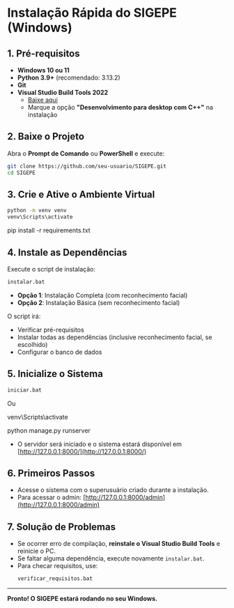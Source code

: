 # Instalação Rápida do SIGEPE (Windows)

## 1. Pré-requisitos

- **Windows 10 ou 11**
- **Python 3.9+** (recomendado: 3.13.2)
- **Git**
- **Visual Studio Build Tools 2022**  
  - [Baixe aqui](https://visualstudio.microsoft.com/visual-cpp-build-tools/)
  - Marque a opção **"Desenvolvimento para desktop com C++"** na instalação

## 2. Baixe o Projeto

Abra o **Prompt de Comando** ou **PowerShell** e execute:

```sh
git clone https://github.com/seu-usuario/SIGEPE.git
cd SIGEPE
```

## 3. Crie e Ative o Ambiente Virtual

```sh
python -m venv venv
venv\Scripts\activate
```
pip install -r requirements.txt



## 4. Instale as Dependências

Execute o script de instalação:

```sh
instalar.bat
```

- **Opção 1**: Instalação Completa (com reconhecimento facial)
- **Opção 2**: Instalação Básica (sem reconhecimento facial)

O script irá:
- Verificar pré-requisitos
- Instalar todas as dependências (inclusive reconhecimento facial, se escolhido)
- Configurar o banco de dados

## 5. Inicialize o Sistema

```sh
iniciar.bat
```
Ou 

venv\Scripts\activate

python manage.py runserver

- O servidor será iniciado e o sistema estará disponível em [http://127.0.0.1:8000/](http://127.0.0.1:8000/)

## 6. Primeiros Passos

- Acesse o sistema com o superusuário criado durante a instalação.
- Para acessar o admin: [http://127.0.0.1:8000/admin](http://127.0.0.1:8000/admin)

## 7. Solução de Problemas

- Se ocorrer erro de compilação, **reinstale o Visual Studio Build Tools** e reinicie o PC.
- Se faltar alguma dependência, execute novamente `instalar.bat`.
- Para checar requisitos, use:  
  ```sh
  verificar_requisitos.bat
  ```

---

**Pronto! O SIGEPE estará rodando no seu Windows.**
